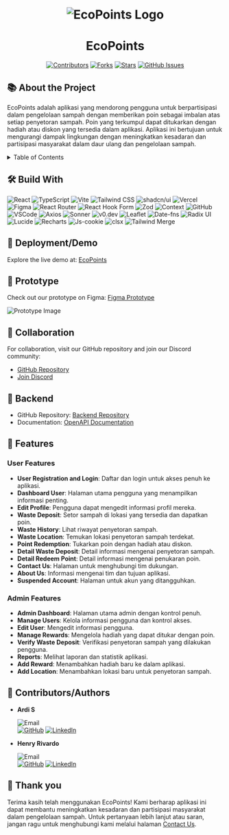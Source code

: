 <div align="center">
  
# ![EcoPoints Logo](https://i.imgur.com/CWiIsPB.png)  
# **EcoPoints**

</div>

<div align="center">

[![Contributors](https://img.shields.io/github/contributors/Eco-Points/FE)](https://github.com/Eco-Points/FE/graphs/contributors)
[![Forks](https://img.shields.io/github/forks/Eco-Points/FE)](https://github.com/Eco-Points/FE/forks)
[![Stars](https://img.shields.io/github/stars/Eco-Points/FE)](https://github.com/Eco-Points/FE/stargazers)
[![GitHub Issues](https://img.shields.io/github/issues/Eco-Points/FE?color=blue)](https://github.com/Eco-Points/FE/issues)

</div>

## 📚 **About the Project**

EcoPoints adalah aplikasi yang mendorong pengguna untuk berpartisipasi dalam pengelolaan sampah dengan memberikan poin sebagai imbalan atas setiap penyetoran sampah. Poin yang terkumpul dapat ditukarkan dengan hadiah atau diskon yang tersedia dalam aplikasi. Aplikasi ini bertujuan untuk mengurangi dampak lingkungan dengan meningkatkan kesadaran dan partisipasi masyarakat dalam daur ulang dan pengelolaan sampah.

<details>
<summary>Table of Contents</summary>

- [About the Project](#-about-the-project)
- [Build With](#%EF%B8%8F-build-with)
- [Deployment/Demo](#-deploymentdemo)
- [Prototype](#-prototype)
- [Collaboration](#-collaboration)
- [Backend](#-backend)
- [Features](#-features)
- [Contributors/Authors](#-contributorsauthors)
- [Thank you](#-thank-you)

</details>

## 🛠️ **Build With**

![React](https://img.shields.io/badge/React-20232A?style=for-the-badge&logo=react&logoColor=61DAFB)
![TypeScript](https://img.shields.io/badge/TypeScript-3178C6?style=for-the-badge&logo=typescript&logoColor=white)
![Vite](https://img.shields.io/badge/Vite-646CFF?style=for-the-badge&logo=vite&logoColor=white)
![Tailwind CSS](https://img.shields.io/badge/Tailwind_CSS-38B2AC?style=for-the-badge&logo=tailwind-css&logoColor=white)
![shadcn/ui](https://img.shields.io/badge/shadcn/ui-6C63FF?style=for-the-badge&logo=shadcn)
![Vercel](https://img.shields.io/badge/Vercel-000000?style=for-the-badge&logo=vercel&logoColor=white)
![Figma](https://img.shields.io/badge/Figma-F24E1E?style=for-the-badge&logo=figma&logoColor=white)
![React Router](https://img.shields.io/badge/React_Router-CA4245?style=for-the-badge&logo=react-router&logoColor=white)
![React Hook Form](https://img.shields.io/badge/React_Hook_Form-EC5990?style=for-the-badge&logo=react-hook-form&logoColor=white)
![Zod](https://img.shields.io/badge/Zod-4C9A2A?style=for-the-badge&logo=zod&logoColor=white)
![Context](https://img.shields.io/badge/Context-FFCA28?style=for-the-badge&logo=react&logoColor=white)
![GitHub](https://img.shields.io/badge/GitHub-181717?style=for-the-badge&logo=github&logoColor=white)
![VSCode](https://img.shields.io/badge/VSCode-007ACC?style=for-the-badge&logo=visual-studio-code&logoColor=white)
![Axios](https://img.shields.io/badge/Axios-5A29E4?style=for-the-badge&logo=axios&logoColor=white)
![Sonner](https://img.shields.io/badge/Sonner-4E9BCD?style=for-the-badge&logo=sonarcloud&logoColor=white)
![v0.dev](https://img.shields.io/badge/v0.dev-4B32C3?style=for-the-badge&logo=v0&logoColor=white)
![Leaflet](https://img.shields.io/badge/Leaflet-199900?style=for-the-badge&logo=leaflet&logoColor=white)
![Date-fns](https://img.shields.io/badge/Date--fns-3C3C3C?style=for-the-badge&logo=date-fns&logoColor=white)
![Radix UI](https://img.shields.io/badge/Radix_UI-8B5CF6?style=for-the-badge&logo=radixui&logoColor=white)
![Lucide](https://img.shields.io/badge/Lucide-FFC857?style=for-the-badge&logo=lucide)
![Recharts](https://img.shields.io/badge/Recharts-008FF7?style=for-the-badge&logo=recharts&logoColor=white)
![Js-cookie](https://img.shields.io/badge/Js--cookie-3A3A3A?style=for-the-badge&logo=cookie&logoColor=white)
![clsx](https://img.shields.io/badge/clsx-333333?style=for-the-badge&logo=clsx&logoColor=white)
![Tailwind Merge](https://img.shields.io/badge/Tailwind_Merge-6EE7B7?style=for-the-badge&logo=tailwindcss&logoColor=white)

## 🚀 **Deployment/Demo**

Explore the live demo at: [EcoPoints](https://eco-point-ten.vercel.app/)

## 🎨 **Prototype**

Check out our prototype on Figma: [Figma Prototype](https://www.figma.com/design/rebRvBKkbC2D4aQVxfuBlY/Untitled?node-id=0-1&t=5yMGSHjHRHmdlVCD-1)

![Prototype Image](https://i.imgur.com/vrrr2fD.jpeg)

## 🤝 **Collaboration**

For collaboration, visit our GitHub repository and join our Discord community:

- [GitHub Repository](https://github.com/Eco-Points)
- [Join Discord](https://discord.gg/nDQax6Tu)

## 🔧 **Backend**

- GitHub Repository: [Backend Repository](https://github.com/Eco-Points/BE)
- Documentation: [OpenAPI Documentation](https://app.swaggerhub.com/apis-docs/TNLKFANS/EchoPoint/1.0.0)

## 🌟 **Features**

### User Features

- **User Registration and Login**: Daftar dan login untuk akses penuh ke aplikasi.
- **Dashboard User**: Halaman utama pengguna yang menampilkan informasi penting.
- **Edit Profile**: Pengguna dapat mengedit informasi profil mereka.
- **Waste Deposit**: Setor sampah di lokasi yang tersedia dan dapatkan poin.
- **Waste History**: Lihat riwayat penyetoran sampah.
- **Waste Location**: Temukan lokasi penyetoran sampah terdekat.
- **Point Redemption**: Tukarkan poin dengan hadiah atau diskon.
- **Detail Waste Deposit**: Detail informasi mengenai penyetoran sampah.
- **Detail Redeem Point**: Detail informasi mengenai penukaran poin.
- **Contact Us**: Halaman untuk menghubungi tim dukungan.
- **About Us**: Informasi mengenai tim dan tujuan aplikasi.
- **Suspended Account**: Halaman untuk akun yang ditangguhkan.

### Admin Features

- **Admin Dashboard**: Halaman utama admin dengan kontrol penuh.
- **Manage Users**: Kelola informasi pengguna dan kontrol akses.
- **Edit User**: Mengedit informasi pengguna.
- **Manage Rewards**: Mengelola hadiah yang dapat ditukar dengan poin.
- **Verify Waste Deposit**: Verifikasi penyetoran sampah yang dilakukan pengguna.
- **Reports**: Melihat laporan dan statistik aplikasi.
- **Add Reward**: Menambahkan hadiah baru ke dalam aplikasi.
- **Add Location**: Menambahkan lokasi baru untuk penyetoran sampah.

## 👥 **Contributors/Authors**

- **Ardi S**

  ![Email](https://img.shields.io/badge/Email-ardisa2711@gmail.com-informational?style=flat-square&logo=gmail)  
  [![GitHub](https://img.shields.io/badge/GitHub-Ardii2711-181717?style=flat-square&logo=github)](https://github.com/ardii2711)
  [![LinkedIn](https://img.shields.io/badge/LinkedIn-Ardii2711-blue?style=flat-square&logo=linkedin)](https://www.linkedin.com/in/ardii2711/)

- **Henry Rivardo**

  ![Email](https://img.shields.io/badge/Email-henrycarrer20@gmail.com-informational?style=flat-square&logo=gmail)  
  [![GitHub](https://img.shields.io/badge/GitHub-HenryRivardo07-181717?style=flat-square&logo=github)](https://github.com/HenryRivardo07)
  [![LinkedIn](https://img.shields.io/badge/LinkedIn-HenryRivardo-blue?style=flat-square&logo=linkedin)](https://www.linkedin.com/in/henry-rivardo-0b4a9131a/)

## 🙏 **Thank you**

Terima kasih telah menggunakan EcoPoints! Kami berharap aplikasi ini dapat membantu meningkatkan kesadaran dan partisipasi masyarakat dalam pengelolaan sampah. Untuk pertanyaan lebih lanjut atau saran, jangan ragu untuk menghubungi kami melalui halaman [Contact Us](https://eco-point-ten.vercel.app/contact).
